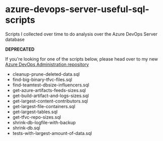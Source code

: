 # azure-devops-server-useful-sql-scripts

Scripts I collected over time to do analysis over the Azure DevOps Server database

**DEPRECATED**

If you're looking for one of the scripts below, please head over to my new [Azure DevOps Administration repository](https://github.com/FokkoVeegens/azure-devops-administration)

* cleanup-prune-deleted-data.sql
* find-big-binary-tfvc-files.sql
* find-teamtest-dbsize-influencers.sql
* get-azure-artifacts-feeds-sizes.sql
* get-build-artifact-and-logs-sizes.sql
* get-largest-content-contributors.sql
* get-largest-file-containers.sql
* get-largest-tables.sql
* get-tfvc-repo-sizes.sql
* shrink-db-logfile-with-backup
* shrink-db.sql
* tests-with-largest-amount-of-data.sql